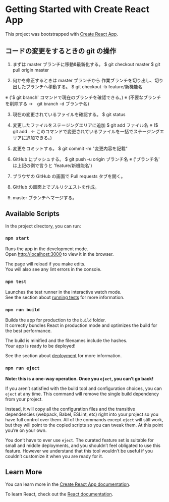 # Getting Started with Create React App

This project was bootstrapped with [Create React App](https://github.com/facebook/create-react-app).

## コードの変更をするときの git の操作
1. まずは master ブランチに移動&最新化する。
$ git checkout master
$ git pull origin master

2. 何かを修正するときは master ブランチから 作業ブランチを切り出し、切り出したブランチへ移動する。
$ git checkout -b feature/新機能名

※ ('$ git branch' コマンドで現在のブランチを確認できる。)
※ (不要なブランチを削除する →　git branch -d ブランチ名)

3. 現在の変更されているファイルを確認する。
$ git status

4. 変更したファイルをステージングエリアに追加
$ git add ファイル名
※ ($ git add . ← このコマンドで変更されているファイルを一括でステージングエリアに追加できる。)

5. 変更をコミットする。
$ git commit -m "変更内容を記載"

6. GitHub にプッシュする。
$ git push -u origin ブランチ名
※ ('ブランチ名' は上記の例で言うと 'feature/新機能名')

7. ブラウザの GitHub の画面で Pull requests タブを開く。

8. GitHub の画面上でプルリクエストを作成。

9. master ブランチへマージする。


## Available Scripts

In the project directory, you can run:

### `npm start`

Runs the app in the development mode.\
Open [http://localhost:3000](http://localhost:3000) to view it in the browser.

The page will reload if you make edits.\
You will also see any lint errors in the console.

### `npm test`

Launches the test runner in the interactive watch mode.\
See the section about [running tests](https://facebook.github.io/create-react-app/docs/running-tests) for more information.

### `npm run build`

Builds the app for production to the `build` folder.\
It correctly bundles React in production mode and optimizes the build for the best performance.

The build is minified and the filenames include the hashes.\
Your app is ready to be deployed!

See the section about [deployment](https://facebook.github.io/create-react-app/docs/deployment) for more information.

### `npm run eject`

**Note: this is a one-way operation. Once you `eject`, you can’t go back!**

If you aren’t satisfied with the build tool and configuration choices, you can `eject` at any time. This command will remove the single build dependency from your project.

Instead, it will copy all the configuration files and the transitive dependencies (webpack, Babel, ESLint, etc) right into your project so you have full control over them. All of the commands except `eject` will still work, but they will point to the copied scripts so you can tweak them. At this point you’re on your own.

You don’t have to ever use `eject`. The curated feature set is suitable for small and middle deployments, and you shouldn’t feel obligated to use this feature. However we understand that this tool wouldn’t be useful if you couldn’t customize it when you are ready for it.

## Learn More

You can learn more in the [Create React App documentation](https://facebook.github.io/create-react-app/docs/getting-started).

To learn React, check out the [React documentation](https://reactjs.org/).
